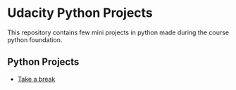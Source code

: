 # Udacity Python Projects

This repository contains few mini projects in python made during the course python foundation.

## Python Projects
  * [Take a break](https://github.com/sauravjaiswalsj/Udacity-python-projects/tree/master/take_a_break)
